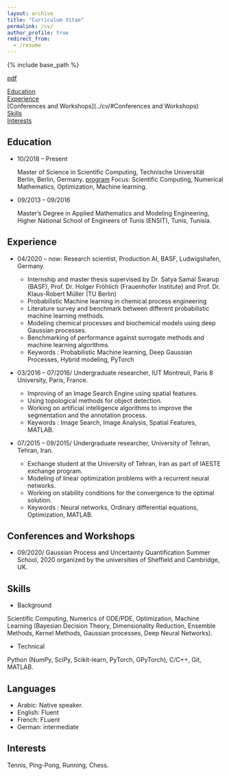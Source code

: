 ```yaml
---
layout: archive
title: "Curriculum Vitae"
permalink: /cv/
author_profile: true
redirect_from:
  - /resume
---
```


{% include base_path %}

[pdf](https://hazemlahoual.github.io/files/CV_HazemLahoual.pdf)

[Education](../cv/#education) <br/>
[Experience](../cv/#experience)<br/>
[Conferences and Workshops](../cv/#Conferences and Workshops)<br/>
[Skills](../cv/#skills)<br/>
[Interests](../cv/#Interests)<br/>


## Education

* 10/2018 – Present

  Master of Science in Scientific Computing, Technische Universität Berlin, Berlin, Germany. [program](https://www.math.tu-berlin.de/studienfachberatung_mathematik/master/scientific_computing/)
Focus: Scientific Computing, Numerical Mathematics, Optimization, Machine learning. 
* 09/2013 – 09/2016

  Master’s Degree in Applied Mathematics and Modeling Engineering, Higher National School of Engineers of Tunis (ENSIT), Tunis, Tunisia.

## Experience

* 04/2020 – now: Research scientist, Production AI, BASF, Ludwigshafen, Germany.
  * Internship and master thesis supervised by Dr. Satya Samal Swarup (BASF), Prof. Dr. Holger Fröhlich (Frauenhofer Institute) and Prof. Dr. Klaus-Robert Müller (TU Berlin)
  * Probabilistic Machine learning in chemical process engineering
  * Literature survey and benchmark between different probabilistic machine learning methods.
  * Modeling chemical processes and biochemical models using deep Gaussian processes.
  * Benchmarking of performance against surrogate methods and machine learning algorithms.
  * Keywords : Probabilistic Machine learning, Deep Gaussian Processes, Hybrid modeling, PyTorch

* 03/2016 – 07/2016/ Undergraduate researcher, IUT Montreuil, Paris 8 University, Paris, France.
  * Improving of an Image Search Engine using spatial features. 
  * Using topological methods for object detection.
  * Working on artificial intelligence algorithms to improve the segmentation and the annotation process.
  * Keywords : Image Search, Image Analysis, Spatial Features, MATLAB.
 
* 07/2015 – 09/2015/ Undergraduate researcher, University of Tehran, Tehran, Iran.
  * Exchange student at the University of Tehran, Iran as part of IAESTE exchange program.
  * Modeling of linear optimization problems with a recurrent neural networks.
  * Working on stability conditions for the convergence to the optimal solution.
  * Keywords : Neural networks, Ordinary differential equations, Optimization, MATLAB.
 
 ## Conferences and Workshops
* 09/2020/ Gaussian Process and Uncertainty Quantification Summer School, 2020 organized by the universities of Sheffield and Cambridge, UK.
 
 ## Skills
 * Background 
 
 Scientific Computing, Numerics of ODE/PDE, Optimization, Machine Learning (Bayesian Decision Theory, Dimensionality Reduction, Ensemble Methods, Kernel Methods, Gaussian processes, Deep Neural Networks).
* Technical

Python (NumPy, SciPy, Scikit-learn, PyTorch, GPyTorch), C/C++, Git, MATLAB.

## Languages
* Arabic: Native speaker.
* English: Fluent
* French: FLuent
* German: intermediate

 ## Interests
 Tennis, Ping-Pong, Running, Chess.
